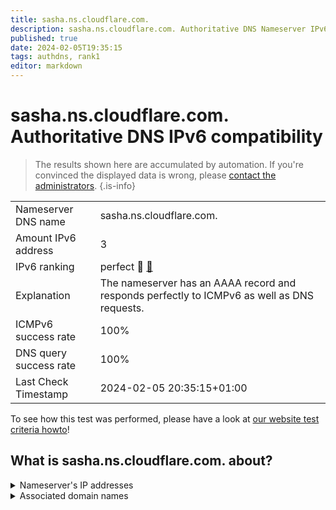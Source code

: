 ```yaml
---
title: sasha.ns.cloudflare.com.
description: sasha.ns.cloudflare.com. Authoritative DNS Nameserver IPv6 compatibility
published: true
date: 2024-02-05T19:35:15
tags: authdns, rank1
editor: markdown
---
```


# sasha.ns.cloudflare.com. Authoritative DNS IPv6 compatibility

> The results shown here are accumulated by automation. If you're convinced the displayed data is wrong, please [contact the administrators](/howto/chat). 
{.is-info}




|   |   |
| - | - |
| Nameserver DNS name | sasha.ns.cloudflare.com.
| Amount IPv6 address | 3
| IPv6 ranking | perfect :1st_place_medal: [🔗](/howto/ranking) |
| Explanation | The nameserver has an AAAA record and responds perfectly to ICMPv6 as well as DNS requests. |
| ICMPv6 success rate | 100%|
| DNS query success rate | 100% |
| Last Check Timestamp | 2024-02-05 20:35:15+01:00 |

To see how this test was performed, please have a look at [our website test criteria howto](/howto/testcriteria/authdns)!


## What is sasha.ns.cloudflare.com. about?




<details>
<summary>Nameserver's IP addresses</summary>

2803:f800:50::6ca2:c245

2a06:98c1:50::ac40:2245

2606:4700:50::a29f:2645

</details>



<details>
<summary>Associated domain names</summary>

www.bol.de

</details>
